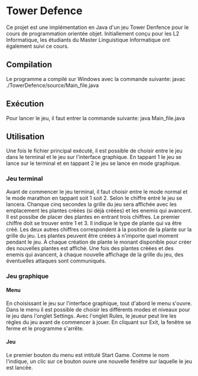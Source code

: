 # Tower Defence

Ce projet est une implémentation en Java d'un jeu Tower Denfence pour le cours de programmation orientée objet. Initiallement conçu pour les L2 Informatique, les étudiants du Master Linguistique Informatique ont également suivi ce cours.

## Compilation 
Le programme a compilé sur Windows avec la commande suivante: javac ./TowerDefence/source/Main_file.java

## Exécution

Pour lancer le jeu, il faut entrer la commande suivante: java Main_file.java

## Utilisation

Une fois le fichier principal exécuté, il est possible de choisir entre le jeu dans le terminal et le jeu sur l'interface graphique. En tappant 1 le jeu se lance sur le terminal et en tappant 2 le jeu se lance en mode graphique. 

### Jeu terminal

Avant de commencer le jeu terminal, il faut choisir entre le mode normal et le mode marathon en tappant soit 1 soit 2. Selon le chiffre entré le jeu se lancera. Chanque cinq secondes la grille du jeu sera affichée avec les emplacement les plantes créées (si déjà créées) et les enemis qui avancent. Il est possibe de placer des plantes en entrant trois chiffres. Le premier chiffre doit se trouver entre 1 et 3. Il indique le type de plante qui va être créé. Les deux autres chiffres correspondent à la position de la plante sur la grille du jeu. Les plantes peuvent être créées à n'importe quel moment pendant le jeu. À chaque création de plante le monant disponible pour créer des nouvelles plantes est affiché. Une fois des plantes créées et des enemis qui avancent, à chaque nouvelle affichage de la grille du jeu, des éventuelles attaques sont communiqués. 

### Jeu graphique

####  Menu

En choisissant le jeu sur l'interface graphique, tout d'abord le menu s'ouvre. Dans le menu il est possible de choisir les différents modes et niveaux pour le jeu dans l'onglet Settings. Avec l'onglet Rules, le jeueur peut lire les règles du jeu avant de commencer à jouer. En cliquant sur Exit, la fenêtre se ferme et le programme s'arrête. 

#### Jeu
Le premier bouton du menu est intitulé Start Game. Comme le nom l'indique, un clic sur ce bouton ouvre une nouvelle fenêtre sur laquelle le jeu est lancée. 